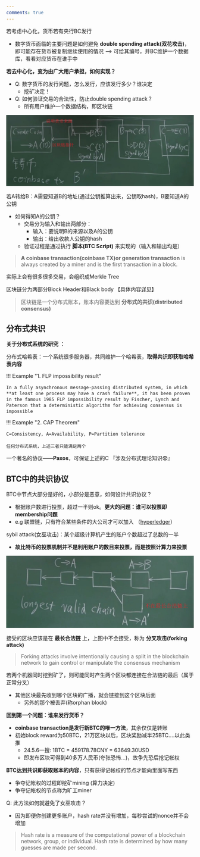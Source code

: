 ```yaml
---
comments: true
---
```


若考虑中心化，货币若有央行BC发行

- 数字货币面临的主要问题是如何避免 **double spending attack(双花攻击)**，即可能存在货币被复制继续使用的情况  --> 可给其编号，并BC维护一个数据库，看看对应货币在谁手中
  
**若去中心化，变为由广大用户承担，如何实现？**

- Q: 数字货币的发行问题，怎么发行，应该发行多少？谁决定
    - 挖矿决定！
- Q: 如何验证交易的合法性，防止double spending attack？
    - 所有用户维护一个数据结构，即区块链

![](./assets/blockchain_过程.jpg)

若A转给B：A需要知道B的地址(通过公钥推算出来，公钥取hash)，B要知道A的公钥

- 如何得知A的公钥？
    - 交易分为输入和输出两部分：
        - 输入：要说明B的来源以及A的公钥
        - 输出：给出收款人公钥的hash
    - 验证过程是通过执行 **脚本(BTC Script)** 来实现的（输入和输出均是）

> **A coinbase transaction(coinbase TX)or generation transaction** is always created by a miner and is the first transaction in a block.

实际上会有很多很多交易，会组织成Merkle Tree

区块链分为两部分Block Header和Black body 【具体内容[详见](../../../../security_etc/blockchain/2-intro.md/#_3)】

> 区块链是一个分布式账本，账本内容要达到 **分布式的共识(distributed consensus)**

## 分布式共识

**关于分布式系统的研究** ： 

分布式哈希表：一个系统很多服务器，共同维护一个哈希表，**取得共识即获取哈希表内容**

!!! Example "1. FLP impossibility result"

    In a fully asynchronous message-passing distributed system, in which **at least one process may have a crash failure**, it has been proven in the famous 1985 FLP impossibility result by Fischer, Lynch and Paterson that a deterministic algorithm for achieving consensus is impossible

!!! Example "2. CAP Theorem"

    C=Consistency, A=Availability, P=Partition tolerance

    任何分布式系统，上述三者只能满足两个

一个著名的协议——**Paxos**，可保证上述的C 『涉及分布式理论知识😨』

## BTC中的共识协议

BTC中节点大部分是好的，小部分是恶意，如何设计共识协议？

- 根据账户数进行投票，超过一半则ok。**更大的问题：谁可以投票即membership问题**
- e.g 联盟链，只有符合某些条件的大公司才可以加入 （[hyperledger](https://www.hyperledger.org/)）

sybil attack(女巫攻击)：某个超级计算机产生的账户个数超过了总数的一半

- **故比特币的投票机制并不是利用账户的数目来投票，而是按照计算力来投票**

![](./assets/longest_valid_chain.jpg)

接受的区块应该是在 **最长合法链** 上，上图中不会接受，称为 **分叉攻击(forking attack)**

> Forking attacks involve intentionally causing a split in the blockchain network to gain control or manipulate the consensus mechanism

若两个机器同时挖到矿了，则可能同时产生两个区块都连接在合法链的最后（属于正常分叉）

- 其他区块最先收到哪个区块的广播，就会链接到这个区块后面
    - 另外的那个被丢弃(称orphan block)

**回到第一个问题：谁来发行货币？**

- **coinbase transaction是发行新BTC的唯一方法**，其余仅仅是转账
- 初始block reward为50BTC，21万区块以后，区块奖励减半25BTC....以此类推
    - 24.5.6一搜: 1BTC = 459178.78CNY = 63649.30USD
    - 即发布区块可得到40多万人民币(夸张恐怖...)，故争先恐后抢记帐权

**BTC达到共识即获取账本的内容**，只有获得记帐权的节点才能向里面写东西

- 争夺记帐权的过程即挖矿mining (算力决定)
- 争夺记帐权的节点称为旷工miner

Q: 此方法如何就避免了女巫攻击？

- 因为即便你创建更多账户，hash rate并没有增加，每秒尝试的nonce并不会增加

> Hash rate is a measure of the computational power of a blockchain network, group, or individual.
> Hash rate is determined by how many guesses are made per second.